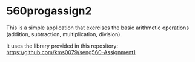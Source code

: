 # 560progassign2

This is a simple application that exercises the basic arithmetic operations (addition, subtraction, multiplication, division).

It uses the library provided in this repository:  https://github.com/kms0079/seng560-Assignment1

